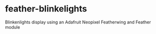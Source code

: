 # feather-blinkelights
Blinkenlights display using an Adafruit Neopixel Featherwing and Feather module
